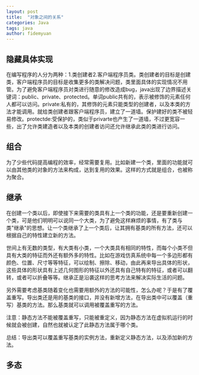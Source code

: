 ```yaml
---
layout: post
title:  "对象之间的关系"
categories: Java
tags: java 
author: fidemyuan
---
```


## 隐藏具体实现

在编写程序的人分为两种：1.类创建者2.客户端程序员类。类创建者的目标是创建类，客户端程序员的目标是收集更多的类解决问题，类里面具体的实现情况不用管。为了避免客户端程序员对类进行随意的修改造成bug，java出现了边界描述关键词：public、private、protected。单词public共有的，表示被修饰的元素任何人都可以访问。private:私有的，其修饰的元素只能类型的创建者，以及本类的方法才能调用。就给类创建者跟客户端程序员，建立了一道墙。保护建好的类不被轻易修改。protectde:受保护的，类似于privarte也产生了一道墙，不过更宽容一些，出了允许类建造者以及本类的创建者访问还允许继承此类的类进行访问。

##  组合

为了少些代码提高编程的效率，经常需要复用。比如新建一个类，里面的功能就可以由其他类的对象的方法来构成，达到复用的效果。这样的方式就是组合，也被称为聚合。

## 继承

在创建一个类以后，即使接下来需要的类具有上一个类的功能，还是要重新创建一个类，可是他们明明可以说同一个大类，为了避免这样麻烦的事情，有了类与类"继承"的思想。让一个类继承了上一个类后，让其拥有基类的所有方法，还可以根据自己的特性建立新的方法。

世间上有无数的类型，有大类有小类，一个大类具有相同的特性，而每个小类不但具有大类的特征而外还有额外多的特性。比如在游戏仿真系统中每一个多边形都有颜色、位置、尺寸等等特征，可以绘制、擦除、移动，由此再来导出具体的形状，这些具体的形状具有上述几何图形的特征以外还具有自己特有的特征，或者可以翻转，或者可以折叠等等。继承正是沿袭这样的思考方法来解决实际生活的问题。

另外需要考虑基类随着变化也需要用额外的方法的可能性，怎么办呢？于是有了覆盖重写。导出类还是用的基类的接口，并没有新增方法，在导出类中可以覆盖（重写）基类的方法。那么基类就可以调用被覆盖重写的方法。

注意：静态方法不能被覆盖重写，只能被重定义，因为静态方法在虚拟机运行的时候就会被创建，自然也就被认定了此静态方法属于哪个类。

总结：导出类可以覆盖重写基类的实例方法，重新定义静态方法，以及添加新的方法。

## 多态